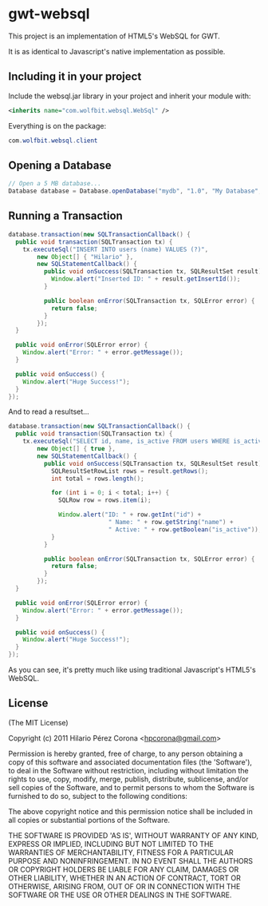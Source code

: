 gwt-websql
======

This project is an implementation of HTML5's WebSQL for GWT.

It is as identical to Javascript's native implementation as possible.

Including it in your project
---

Include the websql.jar library in your project and inherit your module with:

```xml
<inherits name="com.wolfbit.websql.WebSql" />
```

Everything is on the package:

```java
com.wolfbit.websql.client
```

Opening a Database
---

```java
// Open a 5 MB database...
Database database = Database.openDatabase("mydb", "1.0", "My Database", 5 * 1024 * 1024);
```

Running a Transaction
---

```java
database.transaction(new SQLTransactionCallback() {
  public void transaction(SQLTransaction tx) {
    tx.executeSql("INSERT INTO users (name) VALUES (?)",
        new Object[] { "Hilario" },
        new SQLStatementCallback() {
          public void onSuccess(SQLTransaction tx, SQLResultSet result) {
            Window.alert("Inserted ID: " + result.getInsertId());
          }

          public boolean onError(SQLTransaction tx, SQLError error) {
            return false;
          }
        });
  }

  public void onError(SQLError error) {
    Window.alert("Error: " + error.getMessage());
  }

  public void onSuccess() {
    Window.alert("Huge Success!");
  }
});
```

And to read a resultset...

```java
database.transaction(new SQLTransactionCallback() {
  public void transaction(SQLTransaction tx) {
    tx.executeSql("SELECT id, name, is_active FROM users WHERE is_active = ?",
        new Object[] { true },
        new SQLStatementCallback() {
          public void onSuccess(SQLTransaction tx, SQLResultSet result) {
            SQLResultSetRowList rows = result.getRows();
            int total = rows.length();

            for (int i = 0; i < total; i++) {
              SQLRow row = rows.item(i);

              Window.alert("ID: " + row.getInt("id") +
                            " Name: " + row.getString("name") +
                            " Active: " + row.getBoolean("is_active"));
            }
          }

          public boolean onError(SQLTransaction tx, SQLError error) {
            return false;
          }
        });
  }

  public void onError(SQLError error) {
    Window.alert("Error: " + error.getMessage());
  }

  public void onSuccess() {
    Window.alert("Huge Success!");
  }
});
```

As you can see, it's pretty much like using traditional Javascript's HTML5's WebSQL.


## License

(The MIT License)

Copyright (c) 2011 Hilario P&eacute;rez Corona &lt;hpcorona@gmail.com&gt;

Permission is hereby granted, free of charge, to any person obtaining
a copy of this software and associated documentation files (the
'Software'), to deal in the Software without restriction, including
without limitation the rights to use, copy, modify, merge, publish,
distribute, sublicense, and/or sell copies of the Software, and to
permit persons to whom the Software is furnished to do so, subject to
the following conditions:

The above copyright notice and this permission notice shall be
included in all copies or substantial portions of the Software.

THE SOFTWARE IS PROVIDED 'AS IS', WITHOUT WARRANTY OF ANY KIND,
EXPRESS OR IMPLIED, INCLUDING BUT NOT LIMITED TO THE WARRANTIES OF
MERCHANTABILITY, FITNESS FOR A PARTICULAR PURPOSE AND NONINFRINGEMENT.
IN NO EVENT SHALL THE AUTHORS OR COPYRIGHT HOLDERS BE LIABLE FOR ANY
CLAIM, DAMAGES OR OTHER LIABILITY, WHETHER IN AN ACTION OF CONTRACT,
TORT OR OTHERWISE, ARISING FROM, OUT OF OR IN CONNECTION WITH THE
SOFTWARE OR THE USE OR OTHER DEALINGS IN THE SOFTWARE.

